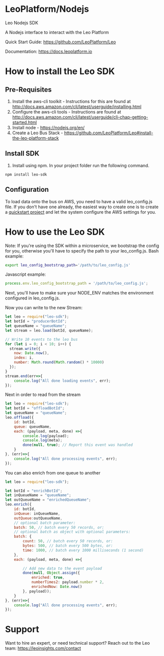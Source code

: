 LeoPlatform/Nodejs
===================

Leo Nodejs SDK

A Nodejs interface to interact with the Leo Platform

Quick Start Guide: https://github.com/LeoPlatform/Leo

Documentation: https://docs.leoplatform.io

How to install the Leo SDK
===================================

Pre-Requisites
--------------
1. Install the aws-cli toolkit - Instructions for this are found at http://docs.aws.amazon.com/cli/latest/userguide/installing.html
2. Configure the aws-cli tools - Instructions are found at http://docs.aws.amazon.com/cli/latest/userguide/cli-chap-getting-started.html
3. Install node - https://nodejs.org/en/
4. Create a Leo Bus Stack - https://github.com/LeoPlatform/Leo#install-the-leo-platform-stack

Install SDK
-----------
1. Install using npm. In your project folder run the following command.

```
npm install leo-sdk
```

Configuration
-------------
To load data onto the bus on AWS, you need to have a valid leo_config.js file. If you don't have one already, the easiest
way to create one is to create a [quickstart project](https://github.com/LeoPlatform/Leo#step-3-create-a-quickstart-project)
and let the system configure the AWS settings for you.

How to use the Leo SDK
===================================

Note: If you're using the SDK within a microservice, we bootstrap the config for you, otherwise you'll have to specify the
path to your leo_config.js.
Bash example:
```bash
export leo_config_bootstrap_path='/path/to/leo_config.js'
```
Javascript example:
```javascript
process.env.leo_config_bootstrap_path = '/path/to/leo_config.js';
```

Next, you'll have to make sure your NODE_ENV matches the environment configured in leo_config.js.

Now you can write to the new Stream:

```javascript
let leo = require("leo-sdk");
let botId = "producerBotId";
let queueName = "queueName";
let stream = leo.load(botId, queueName);

// Write 10 events to the leo bus
for (let i = 0; i < 10; i++) {
  stream.write({
    now: Date.now(),
    index: i,
    number: Math.round(Math.random() * 10000)
  });
}
stream.end(err=>{
    console.log("All done loading events", err);
});
```

Next in order to read from the stream

```javascript
let leo = require("leo-sdk");
let botId = "offloadBotId";
let queueName = "queueName";
leo.offload({
    id: botId,
    queue: queueName,
    each: (payload, meta, done) =>{
        console.log(payload);
        console.log(meta);
        done(null, true); // Report this event was handled
    }
}, (err)=>{
    console.log("All done processing events", err);
});
```


You can also enrich from one queue to another 

```javascript
let leo = require("leo-sdk");

let botId = "enrichBotId";
let inQueueName = "queueName";
let outQueueName = "enrichedQueueName";
leo.enrich({
    id: botId,
    inQueue: inQueueName,
    outQueue:outQueueName,
    // optional batch parameter:
    batch: 50, // batch every 50 records, or:
    // optional batch as object with optional parameters:
    batch: {
        count: 50, // batch every 50 records, or:
        bytes: 500, // batch every 500 bytes, or:
        time: 1000, // batch every 1000 milliseconds (1 second)
    },
    each: (payload, meta, done) =>{

        // Add new data to the event payload
        done(null, Object.assign({
            enriched: true,
            numberTimes2: payload.number * 2,
            enrichedNow: Date.now()
        }, payload));
    }
}, (err)=>{
    console.log("All done processing events", err);
});
```

# Support
Want to hire an expert, or need technical support? Reach out to the Leo team: https://leoinsights.com/contact

